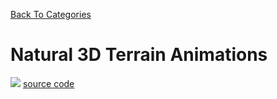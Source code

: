 [Back To Categories](https://github.com/qzpimae/Animations/tree/main#readme)

# Natural 3D Terrain Animations

![](natural-1.gif)
[source code](https://github.com/qzpimae/Animations/tree/main/May2020/3D/landscape07.js)

<p>&nbsp<p><p>&nbsp<p>